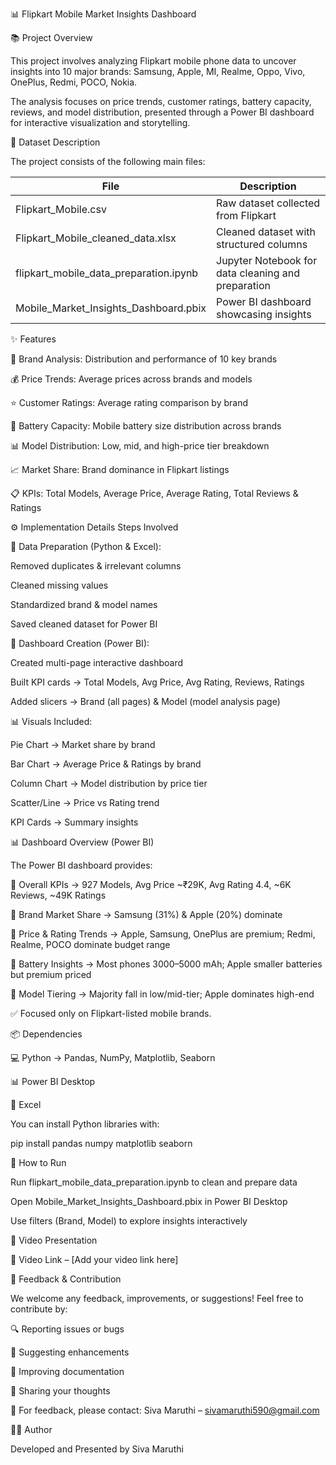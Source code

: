 📊 Flipkart Mobile Market Insights Dashboard

📚 Project Overview

This project involves analyzing Flipkart mobile phone data to uncover insights into 10 major brands:
Samsung, Apple, MI, Realme, Oppo, Vivo, OnePlus, Redmi, POCO, Nokia.

The analysis focuses on price trends, customer ratings, battery capacity, reviews, and model distribution, presented through a Power BI dashboard for interactive visualization and storytelling.

📂 Dataset Description

The project consists of the following main files:

| File                                      | Description                                        |
| ----------------------------------------- | -------------------------------------------------- |
| Flipkart\_Mobile.csv                      | Raw dataset collected from Flipkart                |
| Flipkart\_Mobile\_cleaned\_data.xlsx      | Cleaned dataset with structured columns            |
| flipkart\_mobile\_data\_preparation.ipynb | Jupyter Notebook for data cleaning and preparation |
| Mobile\_Market\_Insights\_Dashboard.pbix  | Power BI dashboard showcasing insights             |

✨ Features

📱 Brand Analysis: Distribution and performance of 10 key brands

💰 Price Trends: Average prices across brands and models

⭐ Customer Ratings: Average rating comparison by brand

🔋 Battery Capacity: Mobile battery size distribution across brands

📊 Model Distribution: Low, mid, and high-price tier breakdown

📈 Market Share: Brand dominance in Flipkart listings

📋 KPIs: Total Models, Average Price, Average Rating, Total Reviews & Ratings

⚙️ Implementation Details
Steps Involved

📀 Data Preparation (Python & Excel):

Removed duplicates & irrelevant columns

Cleaned missing values

Standardized brand & model names

Saved cleaned dataset for Power BI

🎨 Dashboard Creation (Power BI):

Created multi-page interactive dashboard

Built KPI cards → Total Models, Avg Price, Avg Rating, Reviews, Ratings

Added slicers → Brand (all pages) & Model (model analysis page)

📊 Visuals Included:

Pie Chart → Market share by brand

Bar Chart → Average Price & Ratings by brand

Column Chart → Model distribution by price tier

Scatter/Line → Price vs Rating trend

KPI Cards → Summary insights

📊 Dashboard Overview (Power BI)

The Power BI dashboard provides:

🔹 Overall KPIs → 927 Models, Avg Price ~₹29K, Avg Rating 4.4, ~6K Reviews, ~49K Ratings

🔹 Brand Market Share → Samsung (31%) & Apple (20%) dominate

🔹 Price & Rating Trends → Apple, Samsung, OnePlus are premium; Redmi, Realme, POCO dominate budget range

🔹 Battery Insights → Most phones 3000–5000 mAh; Apple smaller batteries but premium priced

🔹 Model Tiering → Majority fall in low/mid-tier; Apple dominates high-end

✅ Focused only on Flipkart-listed mobile brands.

📦 Dependencies

💻 Python → Pandas, NumPy, Matplotlib, Seaborn

📊 Power BI Desktop

📑 Excel

You can install Python libraries with:

pip install pandas numpy matplotlib seaborn

🚀 How to Run

Run flipkart_mobile_data_preparation.ipynb to clean and prepare data

Open Mobile_Market_Insights_Dashboard.pbix in Power BI Desktop

Use filters (Brand, Model) to explore insights interactively

🎥 Video Presentation

🎥 Video Link – [Add your video link here]

💬 Feedback & Contribution

We welcome any feedback, improvements, or suggestions! Feel free to contribute by:

🔍 Reporting issues or bugs

🌟 Suggesting enhancements

📝 Improving documentation

💬 Sharing your thoughts

📧 For feedback, please contact:
Siva Maruthi – sivamaruthi590@gmail.com

👨‍🎓 Author

Developed and Presented by Siva Maruthi
